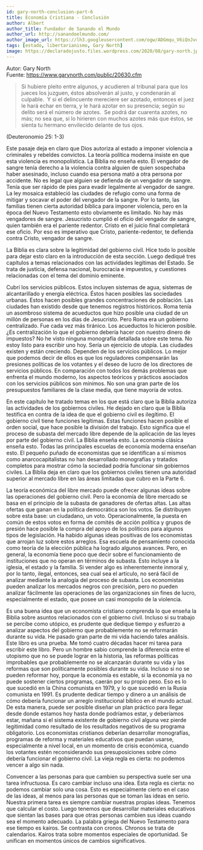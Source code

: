 ```yaml
---
id: gary-north-conclusion-part-6
title: Economía Cristiana - Conclusión
author: Albert
author_title: Fundador de Sanando el Mundo
author_url: http://sanandoelmundo.com/
author_image_url: https://lh3.googleusercontent.com/ogw/ADGmqu_V6iQnJvuIOUFQJ8ebZQW6vvBd8lk0fipmF92Z
tags: [estado, libertarianismo, Gary North]
image: https://declaradojusto.files.wordpress.com/2020/08/gary-north.jpg
---
```

Autor: Gary North  
Fuente: https://www.garynorth.com/public/20630.cfm

> Si hubiere pleito entre algunos, y acudieren al tribunal para que los jueces los juzguen, éstos absolverán al justo, y condenarán al culpable.  Y si el delincuente mereciere ser azotado, entonces el juez le hará echar en tierra, y le hará azotar en su presencia; según su delito será el número de azotes.  Se podrá dar cuarenta azotes, no más; no sea que, si lo hirieren con muchos azotes más que éstos, se sienta tu hermano envilecido delante de tus ojos.

(Deuteronomio 25: 1-3)

Este pasaje deja en claro que Dios autoriza al estado a imponer violencia a criminales y rebeldes convictos. La teoría política moderna insiste en que esta violencia es monopolística. La Biblia no enseña esto. El vengador de sangre tenía derecho a la violencia contra alguien de quien sospechaba haber asesinado, incluso cuando esa persona mató a otra persona por accidente. No es legal que alguien se defienda de un vengador de sangre. Tenía que ser rápido de pies para evadir legalmente al vengador de sangre. La ley mosaica estableció las ciudades de refugio como una forma de mitigar y socavar el poder del vengador de la sangre. Por lo tanto, las familias tienen cierta autoridad bíblica para imponer violencia, pero en la época del Nuevo Testamento esto obviamente es limitado. No hay más vengadores de sangre. Jesucristo cumplió el oficio del vengador de sangre, quien también era el pariente redentor. Cristo en el juicio final completará ese oficio. Por eso es imperativo que Cristo, pariente-redentor, te defienda contra Cristo, vengador de sangre.

<!--truncate-->

La Biblia es clara sobre la legitimidad del gobierno civil. Hice todo lo posible para dejar esto claro en la introducción de esta sección. Luego dediqué tres capítulos a temas relacionados con las actividades legítimas del Estado. Se trata de justicia, defensa nacional, burocracia e impuestos, y cuestiones relacionadas con el tema del dominio eminente.

Cubrí los servicios públicos. Estos incluyen sistemas de agua, sistemas de alcantarillado y energía eléctrica. Éstos hacen posibles las sociedades urbanas. Estos hacen posibles grandes concentraciones de población. Las ciudades han existido desde que tenemos registros históricos. Roma tenía un asombroso sistema de acueductos que hizo posible una ciudad de un millón de personas en los días de Jesucristo. Pero Roma era un gobierno centralizado. Fue cada vez más tiránico. Los acueductos lo hicieron posible. ¿Es centralización lo que el gobierno debería hacer con nuestro dinero de impuestos? No he visto ninguna monografía detallada sobre este tema. No estoy listo para escribir uno hoy. Sería un ejercicio de utopía. Las ciudades existen y están creciendo. Dependen de los servicios públicos. Lo mejor que podemos decir de ellos es que los reguladores compensarán las presiones políticas de los votantes y el deseo de lucro de los directores de servicios públicos. En comparación con todos los demás problemas que enfrenta el mundo moderno, los aspectos teóricos y prácticos asociados con los servicios públicos son mínimos. No son una gran parte de los presupuestos familiares de la clase media, que tiene mayoría de votos.

En este capítulo he tratado temas en los que está claro que la Biblia autoriza las actividades de los gobiernos civiles. He dejado en claro que la Biblia testifica en contra de la idea de que el gobierno civil es ilegítimo. El gobierno civil tiene funciones legítimas. Estas funciones hacen posible el orden social, que hace posible la división del trabajo. Esto significa que el proceso de subasta del mercado libre depende de la aplicación de las leyes por parte del gobierno civil. La Biblia enseña esto. La economía clásica enseña esto. Todas las principales escuelas de economía moderna enseñan esto. El pequeño puñado de economistas que se identifican a sí mismos como anarcocapitalistas no han desarrollado monografías y tratados completos para mostrar cómo la sociedad podría funcionar sin gobiernos civiles. La Biblia deja en claro que los gobiernos civiles tienen una autoridad superior al mercado libre en las áreas limitadas que cubro en la Parte 6.

La teoría económica del libre mercado puede ofrecer algunas ideas sobre las operaciones del gobierno civil. Pero la economía de libre mercado se basa en el principio de la subasta de ganadores de ofertas altas. Las altas ofertas que ganan en la política democrática son los votos. Se distribuyen sobre esta base: un ciudadano, un voto. Operacionalmente, la puesta en común de estos votos en forma de comités de acción política y grupos de presión hace posible la compra del apoyo de los políticos para algunos tipos de legislación. Ha habido algunas ideas positivas de los economistas que arrojan luz sobre estos arreglos. Esa escuela de pensamiento conocida como teoría de la elección pública ha logrado algunos avances. Pero, en general, la economía tiene poco que decir sobre el funcionamiento de instituciones que no operan en términos de subasta. Esto incluye a la iglesia, el estado y la familia. Si vender algo es inherentemente inmoral y, por lo tanto, ilegal, entonces, sea cual sea el artículo, no será fácil de analizar mediante la analogía del proceso de subasta. Los economistas pueden analizar los mercados negros con precisión, pero no pueden analizar fácilmente las operaciones de las organizaciones sin fines de lucro, especialmente el estado, que posee un casi monopolio de la violencia.

Es una buena idea que un economista cristiano comprenda lo que enseña la Biblia sobre asuntos relacionados con el gobierno civil. Incluso si su trabajo se percibe como utópico, es prudente que dedique tiempo y esfuerzo a analizar aspectos del gobierno que probablemente no se reformarán durante su vida. He pasado gran parte de mi vida haciendo tales análisis. Este libro es una prueba. Me tomó cuatro décadas hacer mi tarea para escribir este libro. Pero un hombre sabio comprende la diferencia entre el utopismo que no se puede lograr en la historia, las reformas políticas improbables que probablemente no se alcanzarán durante su vida y las reformas que son políticamente posibles durante su vida. Incluso si no se pueden reformar hoy, porque la economía es estable, si la economía ya no puede sostener ciertos programas, caerán por su propio peso. Eso es lo que sucedió en la China comunista en 1979, y lo que sucedió en la Rusia comunista en 1991. Es prudente dedicar tiempo y dinero a un análisis de cómo debería funcionar un arreglo institucional bíblico en el mundo actual. De esta manera, puede ser posible diseñar un plan práctico para llegar desde donde estamos hoy hasta donde podríamos estar, y deberíamos estar, mañana si el sistema existente de gobierno civil alguna vez pierde legitimidad como resultado de los resultados negativos de su programa obligatorio. Los economistas cristianos deberían desarrollar monografías, programas de reforma y materiales educativos que puedan usarse, especialmente a nivel local, en un momento de crisis económica, cuando los votantes estén reconsiderando sus presuposiciones sobre cómo debería funcionar el gobierno civil. La vieja regla es cierta: no podemos vencer a algo sin nada.

Convencer a las personas para que cambien su perspectiva suele ser una tarea infructuosa. Es caro cambiar incluso una idea. Esta regla es cierta: no podemos cambiar solo una cosa. Esto es especialmente cierto en el caso de las ideas, al menos para las personas que se toman las ideas en serio. Nuestra primera tarea es siempre cambiar nuestras propias ideas. Tenemos que calcular el costo. Luego tenemos que desarrollar materiales educativos que sientan las bases para que otras personas cambien sus ideas cuando sea el momento adecuado. La palabra griega del Nuevo Testamento para ese tiempo es kairos. Se contrasta con cronos. Chronos se trata de calendarios. Kairos trata sobre momentos especiales de oportunidad. Se unifican en momentos únicos de cambios significativos.